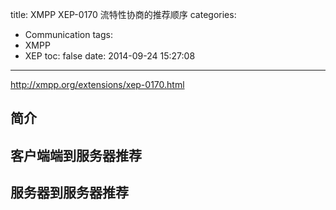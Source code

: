 title: XMPP XEP-0170 流特性协商的推荐顺序
categories:
  - Communication
tags:
  - XMPP
  - XEP
toc: false
date: 2014-09-24 15:27:08
---

http://xmpp.org/extensions/xep-0170.html

## 简介

## 客户端端到服务器推荐

## 服务器到服务器推荐

##
